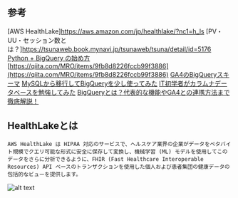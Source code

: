## 参考
[AWS HealthLake]https://aws.amazon.com/jp/healthlake/?nc1=h_ls
[PV・UU・セッション数とは？]https://tsunaweb.book.mynavi.jp/tsunaweb/tsuna/detail/id=5176
[Python + BigQuery の始め方](https://tech.revcomm.co.jp/get-started-bigquery-with-python)
[https://qiita.com/MRO/items/9fb8d8226fccb99f3886](https://qiita.com/MRO/items/9fb8d8226fccb99f3886)
[GA4のBigQueryスキーマ](https://docs.google.com/spreadsheets/d/1JNmpTtHkmBn-61_nTPMm-O2uzSPBU7PhpKvRb7Ro5Y0/edit?gid=0#gid=0)
[MySQLから移行してBigQueryを少し使ってみた](https://qiita.com/y-encore/items/71adf46a3473216ea7cd)
[IT初学者がカラムナデータベースを勉強してみた](https://future-architect.github.io/articles/20210419b/)
[BigQueryとは？代表的な機能やGA4との連携方法まで徹底解説！](https://anymanager.io/ja/blog/big-query)

## HealthLakeとは
```
AWS HealthLake は HIPAA 対応のサービスで、ヘルスケア業界の企業がデータをペタバイト規模でクエリ可能な形式に安全に保存して変換し、機械学習 (ML) モデルを使用してこのデータをさらに分析できるように、FHIR (Fast Healthcare Interoperable Resources) API ベースのトランザクションを使用した個人および患者集団の健康データの包括的なビューを提供します。
```
![alt text](image.png)

